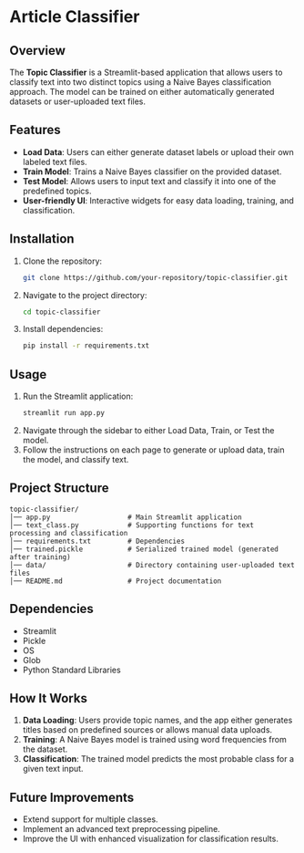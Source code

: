 # Article Classifier

## Overview
The **Topic Classifier** is a Streamlit-based application that allows users to classify text into two distinct topics using a Naive Bayes classification approach. The model can be trained on either automatically generated datasets or user-uploaded text files. 

## Features
- **Load Data**: Users can either generate dataset labels or upload their own labeled text files.
- **Train Model**: Trains a Naive Bayes classifier on the provided dataset.
- **Test Model**: Allows users to input text and classify it into one of the predefined topics.
- **User-friendly UI**: Interactive widgets for easy data loading, training, and classification.

## Installation
1. Clone the repository:
   ```bash
   git clone https://github.com/your-repository/topic-classifier.git
   ```
2. Navigate to the project directory:
   ```bash
   cd topic-classifier
   ```
3. Install dependencies:
   ```bash
   pip install -r requirements.txt
   ```

## Usage
1. Run the Streamlit application:
   ```bash
   streamlit run app.py
   ```
2. Navigate through the sidebar to either Load Data, Train, or Test the model.
3. Follow the instructions on each page to generate or upload data, train the model, and classify text.

## Project Structure
```
topic-classifier/
│── app.py                   # Main Streamlit application
│── text_class.py            # Supporting functions for text processing and classification
│── requirements.txt         # Dependencies
│── trained.pickle           # Serialized trained model (generated after training)
│── data/                    # Directory containing user-uploaded text files
│── README.md                # Project documentation
```

## Dependencies
- Streamlit
- Pickle
- OS
- Glob
- Python Standard Libraries

## How It Works
1. **Data Loading**: Users provide topic names, and the app either generates titles based on predefined sources or allows manual data uploads.
2. **Training**: A Naive Bayes model is trained using word frequencies from the dataset.
3. **Classification**: The trained model predicts the most probable class for a given text input.

## Future Improvements
- Extend support for multiple classes.
- Implement an advanced text preprocessing pipeline.
- Improve the UI with enhanced visualization for classification results.
